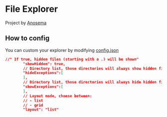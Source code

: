 # File Explorer
Project by [Anosema](https://github.com/Anosema/FileExplorer)


## How to config
You can custom your explorer by modifying [config.json](config.json)
```json
//" If true, hidden files (starting with a .) will be shown" 
		"showHidden": true,
		// Directory list, those directories will always show hidden files: 
		"hideExceptions":[
		],
		// Directory list, those directories will always hide hidden files: 
		"showExceptions":[
		],
		// Layout mode, choose between:
		// - list
		// - grid
		"layout": "list"
```